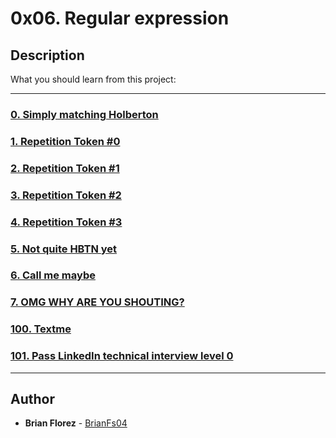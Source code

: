 # 0x06. Regular expression

## Description
What you should learn from this project:

---

### [0. Simply matching Holberton](./0-simply_match_holberton.rb)

### [1. Repetition Token #0](./1-repetition_token_0.rb)

### [2. Repetition Token #1](./2-repetition_token_1.rb)

### [3. Repetition Token #2](./3-repetition_token_2.rb)

### [4. Repetition Token #3](./4-repetition_token_3.rb)

### [5. Not quite HBTN yet](./5-beginning_and_end.rb)

### [6. Call me maybe](./6-phone_number.rb)

### [7. OMG WHY ARE YOU SHOUTING?](./7-OMG_WHY_ARE_YOU_SHOUTING.rb)

### [100. Textme](./100-textme.rb)

### [101. Pass LinkedIn technical interview level 0](./101-passed_linkedin_regex_challenge.jpg)
---

## Author
* **Brian Florez** - [BrianFs04](https://github.com/BrianFs04)